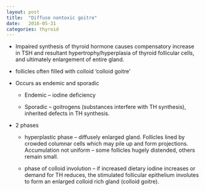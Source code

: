 ```yaml
---
layout: post
title:  "Diffuse nontoxic goitre"
date:   2016-05-31 
categories: thyroid
---
```


-   Impaired synthesis of thyroid hormone causes compensatory increase
    in TSH and resultant hypertrophy/hyperplasia of thyroid follicular
    cells, and ultimately enlargement of entire gland.

-   follicles often filled with colloid ‘colloid goitre’

-   Occurs as endemic and sporadic

    -   Endemic – iodine deficiency

    -   Sporadic – goitrogens (substances interfere with TH synthesis),
        inherited defects in TH synthesis.

-   2 phases

    -   hyperplastic phase – diffusely enlarged gland. Follicles lined
        by crowded columnar cells which may pile up and
        form projections. Accumulation not uniform – some follicles
        hugely distended, others remain small.

    -   phase of colloid involution – if increased dietary iodine
        increases or demand for TH reduces, the stimulated follicular
        epithelium involutes to form an enlarged colloid rich gland
        (colloid goitre).
